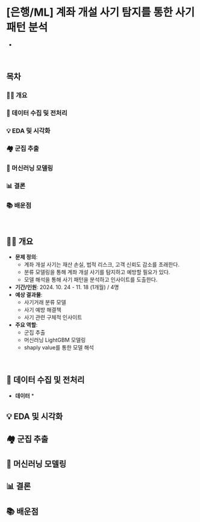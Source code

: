 # [은행/ML] 계좌 개설 사기 탐지를 통한 사기 패턴 분석
* ![]()
<br>

## 목차
### 👨‍🏫 개요
### 🧱 데이터 수집 및 전처리
### 💡 EDA 및 시각화
### 🏘️ 군집 추출
### 🤖 머신러닝 모델링
### 📊 결론
### 📚 배운점
<br>

## 👨‍🏫 개요
* __문제 정의__: 
    * 계좌 개설 사기는 재산 손실, 법적 리스크, 고객 신뢰도 감소를 초래한다.
    * 분류 모델링을 통해 계좌 개설 사기를 탐지하고 예방할 필요가 있다.
    * 모델 해석을 통해 사기 패턴을 분석하고 인사이트를 도출한다.
* __기간/인원__: 2024. 10. 24 - 11. 18 (1개월) / 4명
* __예상 결과물__: 
    * 사기거래 분류 모델
    * 사기 예방 해결책
    * 사기 관련 구체적 인사이트
* __주요 역할__:
    * 군집 추출
    * 머신러닝 LightGBM 모델링
    * shaply value를 통한 모델 해석
<br>

## 🧱 데이터 수집 및 전처리
* __데이터__
    * 








## 💡 EDA 및 시각화
## 🏘️ 군집 추출
## 🤖 머신러닝 모델링
## 📊 결론
## 📚 배운점




